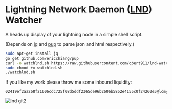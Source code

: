 # Lightning Network Daemon ([LND](https://github.com/lightningnetwork/lnd "lnd github")) Watcher 
A heads up display of your lightning node in a simple shell script. 

(Depends on [jq](https://stedolan.github.io/jq/download/) and [pup](https://github.com/ericchiang/pup) to parse json and html respectively.)
```sh
sudo apt-get install jq
go get github.com/ericchiang/pup
curl -o watchlnd.sh https://raw.githubusercontent.com/qbert911/lnd-watcher/master/watchlnd.sh
sudo chmod +x watchlnd.sh
./watchlnd.sh
```
If you like my work please throw me some inbound liquidity:
```
02419ef2aa268f21606cdc725f08d5ddf2365de96b2606b5852e4155c0f24260e3@lcmy4wbbgymxypp4vozfdhsv5stnk4nssfpl6eimqnarcvea6uu6lgid.onion:9735
```
![lnd git2](https://user-images.githubusercontent.com/34988863/55282752-611fa200-5321-11e9-97a3-7caf12158a09.PNG)

